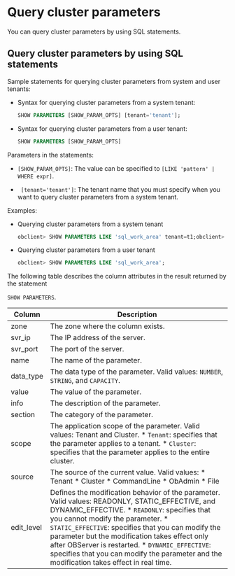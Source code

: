 Query cluster parameters 
=============================================

You can query cluster parameters by using SQL statements. 

Query cluster parameters by using SQL statements 
---------------------------------------------------------------------

Sample statements for querying cluster parameters from system and user tenants:

* Syntax for querying cluster parameters from a system tenant:

  ```sql
  SHOW PARAMETERS [SHOW_PARAM_OPTS] [tenant='tenant'];
  ```

  

* Syntax for querying cluster parameters from a user tenant:

  ```sql
  SHOW PARAMETERS [SHOW_PARAM_OPTS]
  ```

  




Parameters in the statements:

* `[SHOW_PARAM_OPTS]`: The value can be specified to `[LIKE 'pattern' | WHERE expr]`.

* ` [tenant='tenant']`: The tenant name that you must specify when you want to query cluster parameters from a system tenant.




Examples:

* Querying cluster parameters from a system tenant

  ```sql
  obclient> SHOW PARAMETERS LIKE 'sql_work_area' tenant=t1;obclient> SHOW PARAMETERS WHERE edit_level='static_effective' AND name='sql_work_area' tenant=t1;
  ```

  

* Querying cluster parameters from a user tenant

  ```sql
  obclient> SHOW PARAMETERS LIKE 'sql_work_area';
  ```

  




The following table describes the column attributes in the result returned by the statement 

`SHOW PARAMETERS`.


|   Column   |                                                                                                                                                                                                                                                                                      Description                                                                                                                                                                                                                                                                                       |
|------------|----------------------------------------------------------------------------------------------------------------------------------------------------------------------------------------------------------------------------------------------------------------------------------------------------------------------------------------------------------------------------------------------------------------------------------------------------------------------------------------------------------------------------------------------------------------------------------------|
| zone       | The zone where the column exists.                                                                                                                                                                                                                                                                                                                                                                                                                                                                                                                                                      |
| svr_ip     | The IP address of the server.                                                                                                                                                                                                                                                                                                                                                                                                                                                                                                                                                          |
| svr_port   | The port of the server.                                                                                                                                                                                                                                                                                                                                                                                                                                                                                                                                                                |
| name       | The name of the parameter.                                                                                                                                                                                                                                                                                                                                                                                                                                                                                                                                                             |
| data_type  | The data type of the parameter. Valid values: `NUMBER`, `STRING`, and `CAPACITY`.                                                                                                                                                                                                                                                                                                                                                                                                                                                                                                      |
| value      | The value of the parameter.                                                                                                                                                                                                                                                                                                                                                                                                                                                                                                                                                            |
| info       | The description of the parameter.                                                                                                                                                                                                                                                                                                                                                                                                                                                                                                                                                      |
| section    | The category of the parameter.                                                                                                                                                                                                                                                                                                                                                                                                                                                                                                                                                         |
| scope      | The application scope of the parameter. Valid values: Tenant and Cluster. * `Tenant`: specifies that the parameter applies to a tenant.   * `Cluster`: specifies that the parameter applies to the entire cluster.                                                                                                                                                                                                                                                                  |
| source     | The source of the current value. Valid values: * Tenant   * Cluster   * CommandLine   * ObAdmin   * File                                                                                                                                                                                                                                                                         |
| edit_level | Defines the modification behavior of the parameter. Valid values: READONLY, STATIC_EFFECTIVE, and DYNAMIC_EFFECTIVE. * `READONLY`: specifies that you cannot modify the parameter.   * `STATIC_EFFECTIVE`: specifies that you can modify the parameter but the modification takes effect only after OBServer is restarted.   * `DYNAMIC_EFFECTIVE`: specifies that you can modify the parameter and the modification takes effect in real time.    |


